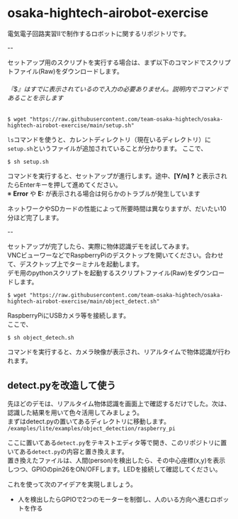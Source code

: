 # osaka-hightech-airobot-exercise
電気電子回路実習Ⅱで制作するロボットに関するリポジトリです。

--

セットアップ用のスクリプトを実行する場合は、まず以下のコマンドでスクリプトファイル(Raw)をダウンロードします。
###### 『$』はすでに表示されているので入力の必要ありません。説明内でコマンドであることを示します
```
$ wget "https://raw.githubusercontent.com/team-osaka-hightech/osaka-hightech-airobot-exercise/main/setup.sh"
```

`ls`コマンドを使うと、カレントディレクトリ（現在いるディレクトリ）に`setup.sh`というファイルが追加されていることが分かります。
ここで、
```
$ sh setup.sh
```
コマンドを実行すると、セットアップが進行します。途中、**[Y/n] ?** と表示されたらEnterキーを押して進めてください。  
※ **Error** や **E:** が表示される場合は何らかのトラブルが発生しています

ネットワークやSDカードの性能によって所要時間は異なりますが、だいたい10分ほど完了します。

--

セットアップが完了したら、実際に物体認識デモを試してみます。  
VNCビューワーなどでRaspberryPiのデスクトップを開いてください。合わせて、デスクトップ上でターミナルを起動します。  
デモ用のpythonスクリプトを起動するスクリプトファイル(Raw)をダウンロードします。
```
$ wget "https://raw.githubusercontent.com/team-osaka-hightech/osaka-hightech-airobot-exercise/main/object_detect.sh"
```

RaspberryPiにUSBカメラ等を接続します。  
ここで、
```
$ sh object_detech.sh
```
コマンドを実行すると、カメラ映像が表示され、リアルタイムで物体認識が行われます。


## detect.pyを改造して使う
先ほどのデモは、リアルタイム物体認識を画面上で確認するだけでした。次は、認識した結果を用いて色々活用してみましょう。  
まずはdetect.pyの置いてあるディレクトリに移動します。
`/examples/lite/examples/object_detection/raspberry_pi`

ここに置いてある`detect.py`をテキストエディタ等で開き、このリポジトリに置いてある`detect.py`の内容と置き換えます。  
置き換えたファイルは、人間(person)を検出したら、その中心座標(x,y)を表示しつつ、GPIOのpin26をON/OFFします。LEDを接続して確認してください。  

これを使って次のアイデアを実現しましょう。  
- 人を検出したらGPIOで2つのモーターを制御し、人のいる方向へ進むロボットを作る
